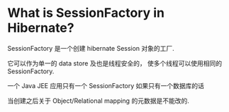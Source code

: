 # What is SessionFactory in Hibernate?

SessionFactory 是一个创建 hibernate Session 对象的工厂.

它可以作为单一的 data store 及也是线程安全的，
使多个线程可以使用相同的 SessionFactory.

一个 Java JEE 应用只有一个 SessionFactory 如果只有一个数据库的话

当创建之后关于 Object/Relational mapping 的元数据是不能改的.

